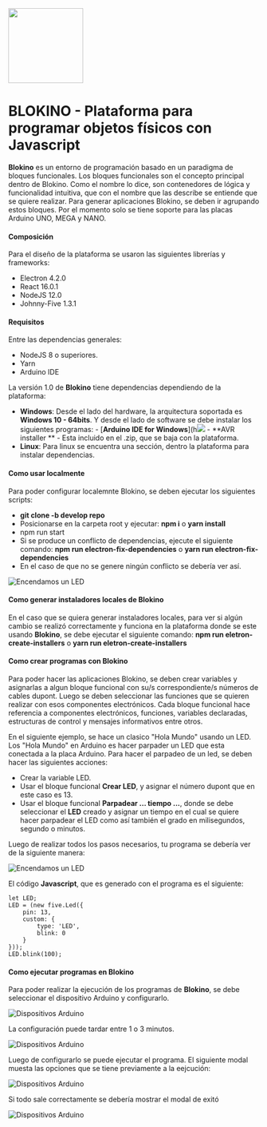 <img src="./src/images/blokino-logo.svg" width=150 height=150>

# BLOKINO - Plataforma para programar objetos físicos con Javascript

**Blokino** es un entorno de programación basado en un paradigma de bloques funcionales. Los bloques funcionales son el concepto principal dentro de Blokino. Como el nombre lo dice, son contenedores de lógica y funcionalidad intuitiva, que con el nombre que las describe se entiende que se quiere realizar. Para generar aplicaciones Blokino, se deben ir agrupando estos bloques. Por el momento solo se tiene soporte para las placas Arduino UNO, MEGA y NANO.



#### **Composición**

Para el diseño de la plataforma se usaron las siguientes librerías y frameworks:

-   Electron 4.2.0
-   React 16.0.1
-   NodeJS 12.0
-   Johnny-Five 1.3.1

#### **Requisitos**

Entre las dependencias generales:

- NodeJS 8 o superiores.
- Yarn
- Arduino IDE

La versión 1.0 de **Blokino** tiene dependencias dependiendo de la plataforma:

-   **Windows**: Desde el lado del hardware, la arquitectura soportada es **Windows 10 - 64bits**. Y desde el lado de software se debe instalar los siguientes programas: - [**Arduino IDE for Windows**](h![](https://www.arduino.cc/en/main/software) - **AVR installer ** - Esta incluido en el .zip, que se baja con la plataforma.
-   **Linux**: Para linux se encuentra una sección, dentro la plataforma para instalar dependencias.

#### **Como usar localmente**

Para poder configurar localemnte Blokino, se deben ejecutar los siguientes scripts:

-   **git clone -b develop repo**
-   Posicionarse en la carpeta root y ejecutar:
    **npm i** o **yarn install**
-   npm run start
-   Si se produce un conflicto de dependencias, ejecute el siguiente comando:
    **npm run electron-fix-dependencies**
    o
    **yarn run electron-fix-dependencies**
-   En el caso de que no se genere ningún conflicto se debería ver así.

![Encendamos un LED](./src/images/code-examples/app.png)

#### **Como generar instaladores locales de Blokino**

En el caso que se quiera generar instaladores locales, para ver si algún cambio se realizó correctamente y funciona en la plataforma donde se este usando **Blokino**, se debe ejecutar el siguiente comando:
**npm run eletron-create-installers**
o
**yarn run eletron-create-installers**

#### **Como crear programas con Blokino**

Para poder hacer las aplicaciones Blokino, se deben crear variables y asignarlas a algun bloque funcional con su/s correspondiente/s números de cables dupont. Luego se deben seleccionar las funciones que se quieren realizar con esos componentes electrónicos. Cada bloque funcional hace referencia a componentes electrónicos, funciones, variables declaradas, estructuras de control y mensajes informativos entre otros.

En el siguiente ejemplo, se hace un clasico "Hola Mundo" usando un LED. Los "Hola Mundo" en Arduino es hacer parpader un LED que esta conectada a la placa Arduino. Para hacer el parpadeo de un led, se deben hacer las siguientes acciones:

-   Crear la variable LED.
-   Usar el bloque funcional **Crear LED**, y asignar el número dupont que en este caso es 13.
-   Usar el bloque funcional **Parpadear ... tiempo ...**, donde se debe seleccionar el **LED** creado y asignar un tiempo en el cual se quiere hacer parpadear el LED como así también el grado en milisegundos, segundo o minutos.

Luego de realizar todos los pasos necesarios, tu programa se debería ver de la siguiente manera:

![Encendamos un LED](./src/images/code-examples/led.png)

El código **Javascript**, que es generado con el programa es el siguiente:

```
let LED;
LED = (new five.Led({
    pin: 13,
    custom: {
        type: 'LED',
        blink: 0
    }
}));
LED.blink(100);

```

#### **Como ejecutar programas en Blokino**

Para poder realizar la ejecución de los programas de **Blokino**, se debe seleccionar el dispositivo Arduino y configurarlo.

![Dispositivos Arduino](./src/images/code-examples/devices.png)

La configuración puede tardar entre 1 o 3 minutos.

![Dispositivos Arduino](./src/images/code-examples/device-setup.png)

Luego de configurarlo se puede ejecutar el programa. El siguiente modal muesta las opciones que se tiene previamente a la eejcución:

![Dispositivos Arduino](./src/images/code-examples/devices-execute.png)

Si todo sale correctamente se debería mostrar el modal de exitó

![Dispositivos Arduino](./src/images/code-examples/code-execute.png)
